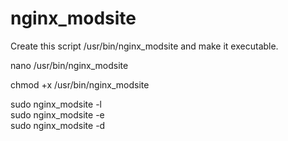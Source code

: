 # nginx_modsite

Create this script /usr/bin/nginx_modsite and make it executable.

nano /usr/bin/nginx_modsite

chmod +x /usr/bin/nginx_modsite

sudo nginx_modsite -l <br>
sudo nginx_modsite -e <br>
sudo nginx_modsite -d <br>
